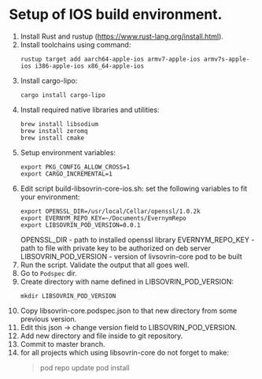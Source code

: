 # Setup of IOS build environment.

1. Install Rust and rustup (https://www.rust-lang.org/install.html).
2. Install toolchains using command:
   ```
   rustup target add aarch64-apple-ios armv7-apple-ios armv7s-apple-ios i386-apple-ios x86_64-apple-ios
   ```
3. Install cargo-lipo:
   ```
   cargo install cargo-lipo
   ```
4. Install required native libraries and utilities:
   ```
   brew install libsodium
   brew install zeromq
   brew install cmake
   ```
5. Setup environment variables:
   ```
   export PKG_CONFIG_ALLOW_CROSS=1
   export CARGO_INCREMENTAL=1
   ```
6. Edit script build-libsovrin-core-ios.sh: set the following variables to fit your environment:
   ```
   export OPENSSL_DIR=/usr/local/Cellar/openssl/1.0.2k
   export EVERNYM_REPO_KEY=~/Documents/EvernymRepo
   export LIBSOVRIN_POD_VERSION=0.0.1
   ```
   OPENSSL_DIR - path to installed openssl library
   EVERNYM_REPO_KEY - path to file with private key to be authorized on deb server
   LIBSOVRIN_POD_VERSION - version of livsovrin-core pod to be built
7. Run the script. Validate the output that all goes well.
8. Go to `Podspec` dir.
9. Create directory with name defined in LIBSOVRIN_POD_VERSION:
   ```
   mkdir LIBSOVRIN_POD_VERSION
   ```
10. Copy libsovrin-core.podspec.json to that new directory from some previous version.
11. Edit this json -> change version field to LIBSOVRIN_POD_VERSION.
12. Add new directory and file inside to git repository.
13. Commit to master branch.
14. for all projects which using libsovrin-core do not forget to make:
     > pod repo update
     > pod install